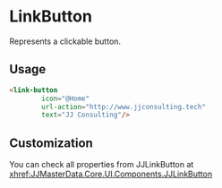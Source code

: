 # LinkButton

Represents a clickable button.

## Usage

```html
<link-button 
        icon="@Home" 
        url-action="http://www.jjconsulting.tech"
        text="JJ Consulting"/>
```

## Customization

You can check all properties from JJLinkButton at <xhref:JJMasterData.Core.UI.Components.JJLinkButton>
